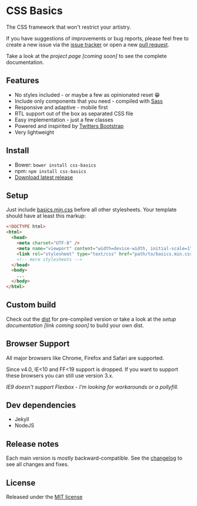 # CSS Basics

The CSS framework that won't restrict your artistry.

If you have suggestions of improvements or bug reports, please feel free to
create a new issue via the [issue tracker](https://github.com/cheich/css-basics/issues) or open a new
[pull request](https://github.com/cheich/css-basics/pull/new/master).

Take a look at the _project page [coming soon]_ to see the complete documentation.

## Features

- No styles included - or maybe a few as opinionated reset 😁
- Include only components that you need - compiled with [Sass](http://sass-lang.com/)
- Responsive and adaptive - mobile first
- RTL support out of the box as separated CSS file
- Easy implementation - just a few classes
- Powered and inspirited by [Twitters Bootstrap](http://getbootstrap.com/)
- Very lightweight

## Install

- Bower: `bower install css-basics`
- npm: `npm install css-basics`
- [Download latest release](https://github.com/cheich/css-basics/archive/master.zip)

## Setup

Just include [basics.min.css](/dist/basics.min.css) before all other stylesheets. Your
template should have at least this markup:

```html
<!DOCTYPE html>
<html>
  <head>
    <meta charset="UTF-8" />
    <meta name="viewport" content="width=device-width, initial-scale=1" />
    <link rel="stylesheet" type="text/css" href="path/to/basics.min.css" />
    <!-- more stylesheets -->
  </head>
  <body>
    ...
  </body>
</html>
```

## Custom build

Check out the [dist](/dist) for pre-compiled version or take
a look at the _setup documentation [link coming soon]_ to build your own dist.

## Browser Support

All major browsers like Chrome, Firefox and Safari are supported.

Since v4.0, IE<10 and FF<19 support is dropped. If you want to support these browsers
you can still use version 3.x.

_IE9 doesn't support Flexbox - I'm looking for workarounds or a pollyfill._

## Dev dependencies

- Jekyll
- NodeJS

## Release notes

Each main version is mostly backward-compatible. See the [changelog](CHANGELOG.md) to
see all changes and fixes.

## License

Released under the [MIT license](LICENSE)
